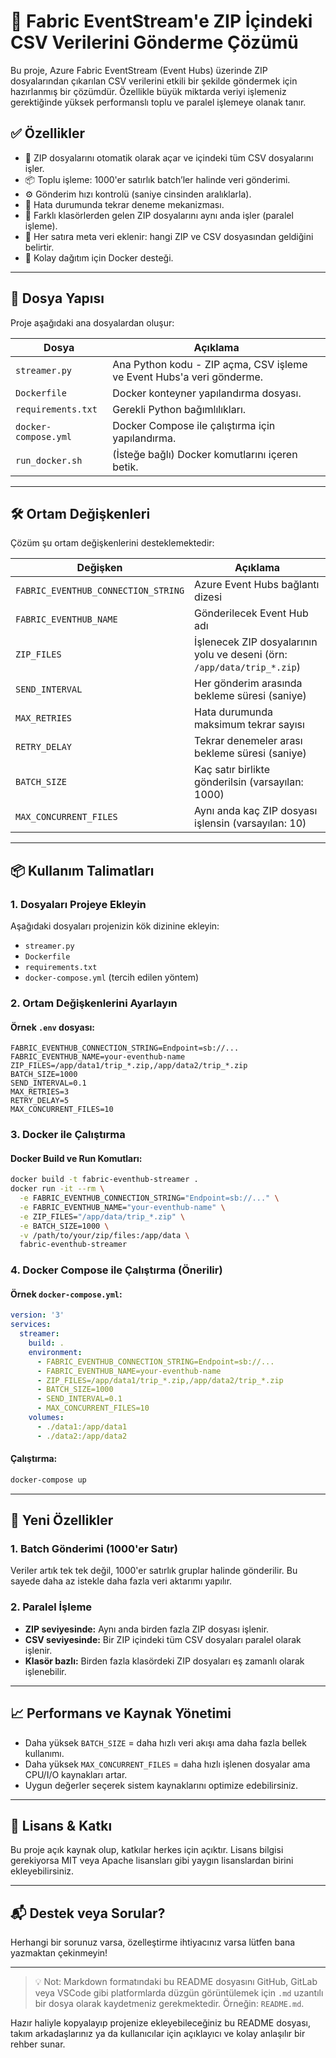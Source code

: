 
# 🚀 Fabric EventStream'e ZIP İçindeki CSV Verilerini Gönderme Çözümü

Bu proje, Azure Fabric EventStream (Event Hubs) üzerinde ZIP dosyalarından çıkarılan CSV verilerini etkili bir şekilde göndermek için hazırlanmış bir çözümdür. Özellikle büyük miktarda veriyi işlemeniz gerektiğinde yüksek performanslı toplu ve paralel işlemeye olanak tanır.

## ✅ Özellikler

- 🔧 ZIP dosyalarını otomatik olarak açar ve içindeki tüm CSV dosyalarını işler.
- 📦 Toplu işleme: 1000'er satırlık batch’ler halinde veri gönderimi.
- ⚙️ Gönderim hızı kontrolü (saniye cinsinden aralıklarla).
- 🔁 Hata durumunda tekrar deneme mekanizması.
- 📁 Farklı klasörlerden gelen ZIP dosyalarını aynı anda işler (paralel işleme).
- 📄 Her satıra meta veri eklenir: hangi ZIP ve CSV dosyasından geldiğini belirtir.
- 🐳 Kolay dağıtım için Docker desteği.

---

## 📁 Dosya Yapısı

Proje aşağıdaki ana dosyalardan oluşur:

| Dosya               | Açıklama |
|---------------------|----------|
| `streamer.py`       | Ana Python kodu - ZIP açma, CSV işleme ve Event Hubs'a veri gönderme. |
| `Dockerfile`        | Docker konteyner yapılandırma dosyası. |
| `requirements.txt`  | Gerekli Python bağımlılıkları. |
| `docker-compose.yml`| Docker Compose ile çalıştırma için yapılandırma. |
| `run_docker.sh`     | (İsteğe bağlı) Docker komutlarını içeren betik. |

---

## 🛠️ Ortam Değişkenleri

Çözüm şu ortam değişkenlerini desteklemektedir:

| Değişken                     | Açıklama |
|------------------------------|----------|
| `FABRIC_EVENTHUB_CONNECTION_STRING` | Azure Event Hubs bağlantı dizesi |
| `FABRIC_EVENTHUB_NAME`              | Gönderilecek Event Hub adı |
| `ZIP_FILES`                         | İşlenecek ZIP dosyalarının yolu ve deseni (örn: `/app/data/trip_*.zip`) |
| `SEND_INTERVAL`                     | Her gönderim arasında bekleme süresi (saniye) |
| `MAX_RETRIES`                       | Hata durumunda maksimum tekrar sayısı |
| `RETRY_DELAY`                       | Tekrar denemeler arası bekleme süresi (saniye) |
| `BATCH_SIZE`                        | Kaç satır birlikte gönderilsin (varsayılan: 1000) |
| `MAX_CONCURRENT_FILES`              | Aynı anda kaç ZIP dosyası işlensin (varsayılan: 10) |

---

## 📦 Kullanım Talimatları

### 1. Dosyaları Projeye Ekleyin
Aşağıdaki dosyaları projenizin kök dizinine ekleyin:
- `streamer.py`
- `Dockerfile`
- `requirements.txt`
- `docker-compose.yml` (tercih edilen yöntem)

### 2. Ortam Değişkenlerini Ayarlayın

#### Örnek `.env` dosyası:
```env
FABRIC_EVENTHUB_CONNECTION_STRING=Endpoint=sb://...
FABRIC_EVENTHUB_NAME=your-eventhub-name
ZIP_FILES=/app/data1/trip_*.zip,/app/data2/trip_*.zip
BATCH_SIZE=1000
SEND_INTERVAL=0.1
MAX_RETRIES=3
RETRY_DELAY=5
MAX_CONCURRENT_FILES=10
```

### 3. Docker ile Çalıştırma

#### Docker Build ve Run Komutları:
```bash
docker build -t fabric-eventhub-streamer .
docker run -it --rm \
  -e FABRIC_EVENTHUB_CONNECTION_STRING="Endpoint=sb://..." \
  -e FABRIC_EVENTHUB_NAME="your-eventhub-name" \
  -e ZIP_FILES="/app/data/trip_*.zip" \
  -e BATCH_SIZE=1000 \
  -v /path/to/your/zip/files:/app/data \
  fabric-eventhub-streamer
```

### 4. Docker Compose ile Çalıştırma (Önerilir)

#### Örnek `docker-compose.yml`:
```yaml
version: '3'
services:
  streamer:
    build: .
    environment:
      - FABRIC_EVENTHUB_CONNECTION_STRING=Endpoint=sb://...
      - FABRIC_EVENTHUB_NAME=your-eventhub-name
      - ZIP_FILES=/app/data1/trip_*.zip,/app/data2/trip_*.zip
      - BATCH_SIZE=1000
      - SEND_INTERVAL=0.1
      - MAX_CONCURRENT_FILES=10
    volumes:
      - ./data1:/app/data1
      - ./data2:/app/data2
```

#### Çalıştırma:
```bash
docker-compose up
```

---

## 🔄 Yeni Özellikler

### 1. Batch Gönderimi (1000'er Satır)
Veriler artık tek tek değil, 1000'er satırlık gruplar halinde gönderilir. Bu sayede daha az istekle daha fazla veri aktarımı yapılır.

### 2. Paralel İşleme
- **ZIP seviyesinde:** Aynı anda birden fazla ZIP dosyası işlenir.
- **CSV seviyesinde:** Bir ZIP içindeki tüm CSV dosyaları paralel olarak işlenir.
- **Klasör bazlı:** Birden fazla klasördeki ZIP dosyaları eş zamanlı olarak işlenebilir.

---

## 📈 Performans ve Kaynak Yönetimi

- Daha yüksek `BATCH_SIZE` = daha hızlı veri akışı ama daha fazla bellek kullanımı.
- Daha yüksek `MAX_CONCURRENT_FILES` = daha hızlı işlenen dosyalar ama CPU/I/O kaynakları artar.
- Uygun değerler seçerek sistem kaynaklarını optimize edebilirsiniz.

---

## 📝 Lisans & Katkı

Bu proje açık kaynak olup, katkılar herkes için açıktır. Lisans bilgisi gerekiyorsa MIT veya Apache lisansları gibi yaygın lisanslardan birini ekleyebilirsiniz.

---

## 📬 Destek veya Sorular?

Herhangi bir sorunuz varsa, özelleştirme ihtiyacınız varsa lütfen bana yazmaktan çekinmeyin!

--- 

> 💡 Not: Markdown formatındaki bu README dosyasını GitHub, GitLab veya VSCode gibi platformlarda düzgün görüntülemek için `.md` uzantılı bir dosya olarak kaydetmeniz gerekmektedir. Örneğin: `README.md`.

Hazır haliyle kopyalayıp projenize ekleyebileceğiniz bu README dosyası, takım arkadaşlarınız ya da kullanıcılar için açıklayıcı ve kolay anlaşılır bir rehber sunar.